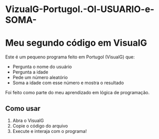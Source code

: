 # VizualG-Portugol.-Ol-USUARIO-e-SOMA-
# Meu segundo código em VisualG

Este é um pequeno programa feito em Portugol (VisualG) que:

- Pergunta o nome do usuário
- Pergunta a idade
- Pede um número aleatório
- Soma a idade com esse número e mostra o resultado

Foi feito como parte do meu aprendizado em lógica de programação. 

## Como usar

1. Abra o VisualG
2. Copie o código do arquivo 
3. Execute e interaja com o programa!

